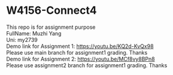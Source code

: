 # W4156-Connect4
This repo is for assignment purpose\
FullName: Muzhi Yang\
Uni: my2739\
Demo link for Assignment 1: https://youtu.be/KQ2d-KvQx98 <br />Please use main branch for assignment1 grading. Thanks<br />
Demo link for Assignment 2: https://youtu.be/MCf8vy8BPn8
<br />Please use assignment2 branch for assignment1 grading. Thanks<br />
